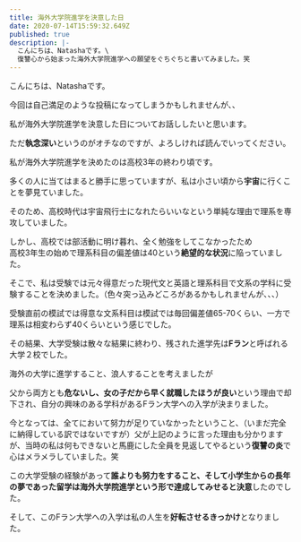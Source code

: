 ```yaml
---
title: 海外大学院進学を決意した日
date: 2020-07-14T15:59:32.649Z
published: true
description: |-
  こんにちは、Natashaです。\
  復讐心から始まった海外大学院進学への願望をぐちぐちと書いてみました。笑
---
```

こんにちは、Natashaです。



今回は自己満足のような投稿になってしまうかもしれませんが、、

私が海外大学院進学を決意した日についてお話ししたいと思います。

ただ**執念深い**というのがオチなのですが、よろしければ読んでいってください。



私が海外大学院進学を決めたのは高校3年の終わり頃です。



多くの人に当てはまると勝手に思っていますが、私は小さい頃から**宇宙**に行くことを夢見ていました。

そのため、高校時代は宇宙飛行士になれたらいいなという単純な理由で理系を専攻していました。

しかし、高校では部活動に明け暮れ、全く勉強をしてこなかったため\
高校3年生の始めで理系科目の偏差値は40という**絶望的な状況**に陥っていました。

そこで、私は受験では元々得意だった現代文と英語と理系科目で文系の学科に受験することを決めました。（色々突っ込みどころがあるかもしれませんが、、、）



受験直前の模試では得意な文系科目は模試では毎回偏差値65-70くらい、一方で理系は相変わらず40くらいという感じでした。

その結果、大学受験は散々な結果に終わり、残された進学先は**Fラン**と呼ばれる大学２校でした。



海外の大学に進学すること、浪人することを考えましたが

父から両方とも**危ないし、女の子だから早く就職したほうが良い**という理由で却下され、自分の興味のある学科があるFラン大学への入学が決まりました。



今となっては、全てにおいて努力が足りていなかったということ、（いまだ完全に納得している訳ではないですが）父が上記のように言った理由も分かりますが、当時の私は何もできないと馬鹿にした全員を見返してやるという**復讐の炎**で心はメラメラしていました。笑

この大学受験の経験があって**誰よりも努力をすること、そして小学生からの長年の夢であった留学は海外大学院進学という形で達成してみせると決意**したのでした。

そして、このFラン大学への入学は私の人生を**好転させるきっかけ**となりました。